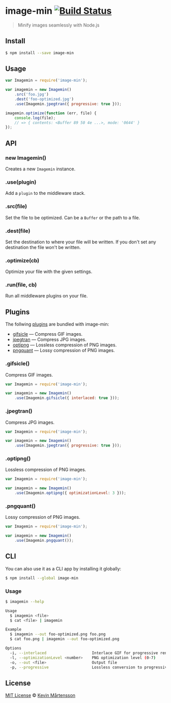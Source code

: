 # image-min [![Build Status](https://travis-ci.org/kevva/image-min.svg?branch=master)](https://travis-ci.org/kevva/image-min)

> Minify images seamlessly with Node.js


## Install

```bash
$ npm install --save image-min
```


## Usage

```js
var Imagemin = require('image-min');

var imagemin = new Imagemin()
    .src('foo.jpg')
    .dest('foo-optimized.jpg')
    .use(Imagemin.jpegtran({ progressive: true }));

imagemin.optimize(function (err, file) {
    console.log(file);
    // => { contents: <Buffer 89 50 4e ...>, mode: '0644' }
});
```


## API

### new Imagemin()

Creates a new `Imagemin` instance.

### .use(plugin)

Add a `plugin` to the middleware stack.

### .src(file)

Set the file to be optimized. Can be a `Buffer` or the path to a file.

### .dest(file)

Set the destination to where your file will be written. If you don't set any destination
the file won't be written.

### .optimize(cb)

Optimize your file with the given settings.

### .run(file, cb)

Run all middleware plugins on your file.

## Plugins

The follwing [plugins](https://www.npmjs.org/browse/keyword/imageminplugin) are bundled with image-min:

* [gifsicle](#gifsicle) — Compress GIF images.
* [jpegtran](#jpegtran) — Compress JPG images.
* [optipng](#optipng) — Lossless compression of PNG images.
* [pngquant](#pngquant) — Lossy compression of PNG images.

### .gifsicle()

Compress GIF images.

```js
var Imagemin = require('image-min');

var imagemin = new Imagemin()
    .use(Imagemin.gifsicle({ interlaced: true }));
```

### .jpegtran()

Compress JPG images.

```js
var Imagemin = require('image-min');

var imagemin = new Imagemin()
    .use(Imagemin.jpegtran({ progressive: true }));
```

### .optipng()

Lossless compression of PNG images.

```js
var Imagemin = require('image-min');

var imagemin = new Imagemin()
    .use(Imagemin.optipng({ optimizationLevel: 3 }));
```

### .pngquant()

Lossy compression of PNG images.

```js
var Imagemin = require('image-min');

var imagemin = new Imagemin()
    .use(Imagemin.pngquant());
```

## CLI

You can also use it as a CLI app by installing it globally:

```bash
$ npm install --global image-min
```

### Usage

```bash
$ imagemin --help

Usage
  $ imagemin <file>
  $ cat <file> | imagemin

Example
  $ imagemin --out foo-optimized.png foo.png
  $ cat foo.png | imagemin --out foo-optimized.png

Options
  -i, --interlaced                    Interlace GIF for progressive rendering
  -l, --optimizationLevel <number>    PNG optimization level (0-7)
  -o, --out <file>                    Output file
  -p, --progressive                   Lossless conversion to progressive
```

## License

[MIT License](http://en.wikipedia.org/wiki/MIT_License) © [Kevin Mårtensson](http://kevinmartensson.com)
